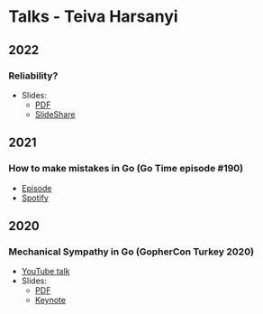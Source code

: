 # Talks - Teiva Harsanyi

## 2022

### Reliability?

* Slides:
    * [PDF](Reliability.pdf)
    * [SlideShare](https://www.slideshare.net/TeivaHarsanyi/reliability-251744387)

## 2021

###  How to make mistakes in Go (Go Time episode #190)

* [Episode](https://changelog.com/gotime/190)
* [Spotify](https://open.spotify.com/episode/0K1DImrxHCy6E7zVY4AxMZ?si=akroInsPQ1mM5B5V2tHLUw&dl_branch=1)

## 2020

### Mechanical Sympathy in Go (GopherCon Turkey 2020)

* [YouTube talk](https://www.youtube.com/watch?v=cetmDfqr2BU)
* Slides:
    * [PDF](Mechanical%20Sympathy%20in%20Go.pdf)
    * [Keynote](Mechanical%20Sympathy%20in%20Go.key)
